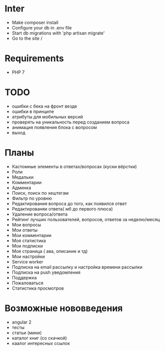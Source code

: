 # Inter
- Make composer install
- Configure your db in .env file
- Start db migrations with 'php artisan migrate'
- Go to the site /

# Requirements
- PHP 7

# TODO
- ошибки с бека на фронт везде
- ошибки в принципе
- атрибуты для мобильных версий
- проверять на уникальность перед созданием вопроса
- анимация появления блока с вопросом
- выход

# Планы
- Кастомные элементы в ответах/вопросах (куски вёрстки)
- Роли
- Медальки
- Комментарии
- Админка
- Поиск, поиск по хештегам
- Фильтр по уровню
- Редактирования вопроса до того, как появился ответ
- Редактированяи ответа( мб до первого плюса)
- Удаление вопроса/ответа
- Рейтинг лучших пользователей, вопросов, ответов за неделю/месяц
- Мои вопросы
- Мои ответы
- Мои комментарии
- Моя статистика
- Мои подписки
- Моя страница ( ава, описание и тд)
- Мои настройки
- Service worker
- Подписка на email рассылку и настройка времени рассылки
- Подписка на push уведомления
- Поддержка
- Пожаловаться
- Статистика просмотров

# Возможные нововведения
- angular 2
- тесты
- статьи (мини)
- каталог книг (со скачкой)
- каалог интересных ссылок